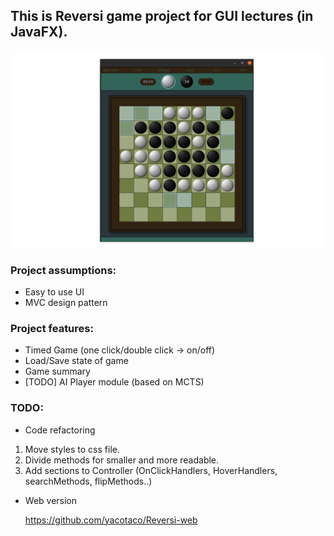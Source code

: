 ## This is Reversi game project for GUI lectures (in JavaFX).

![Image](reversi-game/resource/reversi.png)

### Project assumptions:

 * Easy to use UI
 * MVC design pattern

 ### Project features:
 
 * Timed Game (one click/double click -> on/off)
 * Load/Save state of game
 * Game summary
 * [TODO] AI Player module (based on MCTS)

  ### TODO:
  * Code refactoring

  1. Move styles to css file.
  2. Divide methods for smaller and more readable.
  3. Add sections to Controller (OnClickHandlers, HoverHandlers, searchMethods, flipMethods..)

  * Web version

    https://github.com/yacotaco/Reversi-web
 